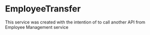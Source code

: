# EmployeeTransfer
This service was created with the intention of to call another API from Employee Management service
